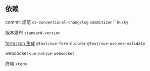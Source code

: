 ## 依赖

commit 规范 `cz-conventional-changelog` `commitizen``husky`

版本发布 `standard-version`

[form json 生成](https://openfext.github.io/docs/zh/vue-form-builder/intro.html) `@fext/vue-form-builder` `@fext/vue-use`  `vee-validate`

websocket `vue-native-websocket`

终端 `xterm`
